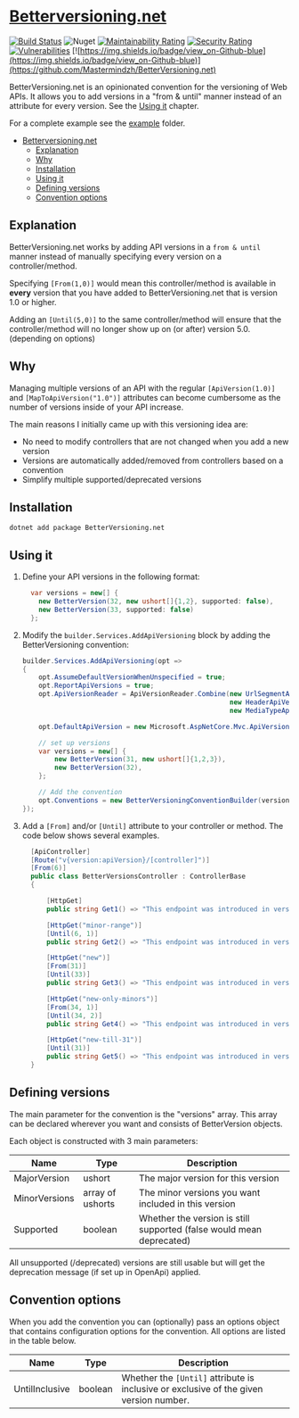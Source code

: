 # [Betterversioning.net](https://github.com/Mastermindzh/BetterVersioning.net)

[![Build Status](https://ci.mastermindzh.tech/api/badges/Mastermindzh/BetterVersioning.net/status.svg)](https://ci.mastermindzh.tech/Mastermindzh/BetterVersioning.net) ![Nuget](https://img.shields.io/nuget/dt/BetterVersioning.net) [![Maintainability Rating](https://sonarcloud.io/api/project_badges/measure?project=Mastermindzh_BetterVersioning.net&metric=sqale_rating)](https://sonarcloud.io/summary/new_code?id=Mastermindzh_BetterVersioning.net) [![Security Rating](https://sonarcloud.io/api/project_badges/measure?project=Mastermindzh_BetterVersioning.net&metric=security_rating)](https://sonarcloud.io/summary/new_code?id=Mastermindzh_BetterVersioning.net) [![Vulnerabilities](https://sonarcloud.io/api/project_badges/measure?project=Mastermindzh_BetterVersioning.net&metric=vulnerabilities)](https://sonarcloud.io/summary/new_code?id=Mastermindzh_BetterVersioning.net) [![https://img.shields.io/badge/view_on-Github-blue](https://img.shields.io/badge/view_on-Github-blue)](https://github.com/Mastermindzh/BetterVersioning.net)

BetterVersioning.net is an opinionated convention for the versioning of Web APIs. It allows you to add versions in a "from &amp; until" manner instead of an attribute for every version. See the [Using it](#using-it) chapter.

For a complete example see the [example](https://github.com/Mastermindzh/BetterVersioning.net/tree/main/example) folder.

<!-- toc -->

- [Betterversioning.net](#betterversioningnet)
  - [Explanation](#explanation)
  - [Why](#why)
  - [Installation](#installation)
  - [Using it](#using-it)
  - [Defining versions](#defining-versions)
  - [Convention options](#convention-options)

<!-- tocstop -->

## Explanation

BetterVersioning.net works by adding API versions in a `from & until` manner instead of manually specifying every version on a controller/method.

Specifying `[From(1,0)]` would mean this controller/method is available in **every** version that you have added to BetterVersioning.net that is version 1.0 or higher.

Adding an `[Until(5,0)]` to the same controller/method will ensure that the controller/method will no longer show up on (or after) version 5.0. (depending on options)

## Why

Managing multiple versions of an API with the regular `[ApiVersion(1.0)]` and `[MapToApiVersion("1.0")]` attributes can become cumbersome as the number of versions inside of your API increase.

The main reasons I initially came up with this versioning idea are:

- No need to modify controllers that are not changed when you add a new version
- Versions are automatically added/removed from controllers based on a convention
- Simplify multiple supported/deprecated versions

## Installation

`dotnet add package BetterVersioning.net`

## Using it

1. Define your API versions in the following format:

    ```csharp
      var versions = new[] {
        new BetterVersion(32, new ushort[]{1,2}, supported: false),
        new BetterVersion(33, supported: false)
      };
    ```

2. Modify the `builder.Services.AddApiVersioning` block by adding the BetterVersioning convention:

    ```csharp
    builder.Services.AddApiVersioning(opt =>
    {
        opt.AssumeDefaultVersionWhenUnspecified = true;
        opt.ReportApiVersions = true;
        opt.ApiVersionReader = ApiVersionReader.Combine(new UrlSegmentApiVersionReader(),
                                                        new HeaderApiVersionReader("x-api-version"),
                                                        new MediaTypeApiVersionReader("x-api-version"));

        opt.DefaultApiVersion = new Microsoft.AspNetCore.Mvc.ApiVersion(32, 0);

        // set up versions
        var versions = new[] {
            new BetterVersion(31, new ushort[]{1,2,3}),
            new BetterVersion(32),
        };

        // Add the convention
        opt.Conventions = new BetterVersioningConventionBuilder(versions);
    });
    ```

3. Add a `[From]` and/or `[Until]` attribute to your controller or method. The code below shows several examples.

    ```csharp
      [ApiController]
      [Route("v{version:apiVersion}/[controller]")]
      [From(6)]
      public class BetterVersionsController : ControllerBase
      {

          [HttpGet]
          public string Get1() => "This endpoint was introduced in version 6";

          [HttpGet("minor-range")]
          [Until(6, 1)]
          public string Get2() => "This endpoint was introduced in version 6.0 and removed after version 6.1";

          [HttpGet("new")]
          [From(31)]
          [Until(33)]
          public string Get3() => "This endpoint was introduced in version 31 and removed after version 33";

          [HttpGet("new-only-minors")]
          [From(34, 1)]
          [Until(34, 2)]
          public string Get4() => "This endpoint was introduced in version 34.1 and removed after version 34.2";

          [HttpGet("new-till-31")]
          [Until(31)]
          public string Get5() => "This endpoint was introduced in version 6 and removed after version 31.0";
      }

    ```

## Defining versions

The main parameter for the convention is the "versions" array.
This array can be declared wherever you want and consists of BetterVersion objects.

Each object is constructed with 3 main parameters:

| Name           | Type    | Description                                                                            |
| -------------- | ------- | -------------------------------------------------------------------------------------- |
| MajorVersion | ushort | The major version for this version |
| MinorVersions | array of ushorts | The minor versions you want included in this version |
| Supported | boolean | Whether the version is still supported (false would mean deprecated) |

All unsupported (/deprecated) versions are still usable but will get the deprecation message (if set up in OpenApi) applied.  

## Convention options

When you add the convention you can (optionally) pass an options object that contains configuration options for the convention. All options are listed in the table below.

| Name           | Type    | Description                                                                            |
| -------------- | ------- | -------------------------------------------------------------------------------------- |
| UntilInclusive | boolean | Whether the `[Until]` attribute is inclusive or exclusive of the given version number. |
